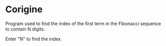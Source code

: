 # Corigine
 
Program used to find the index of the first term in the Fibonacci sequence to contain N digits.

Enter "N" to find the index. 
